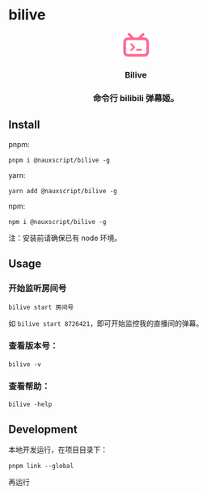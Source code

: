 # bilive

<p align="center"><img width=12.5% src="https://github.com/Nauxscript/bilive/blob/main/assets/bilive_pink.svg"></p>

<h3 align="center">Bilive</h3>

<h3 align="center">命令行 bilibili 弹幕姬。</h3>

## Install

pnpm:
```
pnpm i @nauxscript/bilive -g
```

yarn:
```
yarn add @nauxscript/bilive -g
```

npm:
```
npm i @nauxscript/bilive -g
```

注：安装前请确保已有 node 环境。

## Usage

### 开始监听房间号
```
bilive start 房间号
```

如 `bilive start 8726421`，即可开始监控我的直播间的弹幕。

### 查看版本号：
```
bilive -v
```

### 查看帮助：
```
bilive -help
```

## Development

本地开发运行，在项目目录下：

```
pnpm link --global
```

再运行